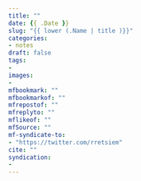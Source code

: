 ```yaml
---
title: ""
date: {{ .Date }}
slug: "{{ lower (.Name | title )}}"
categories:
- notes
draft: false
tags:
-
images:
-
mfbookmark: ""
mfbookmarkof: ""
mfrepostof: ""
mfreplyto: ""
mflikeof: ""
mfSource: ""
mf-syndicate-to:
- "https://twitter.com/rretsiem"
cite: ""
syndication:
-
---
```

